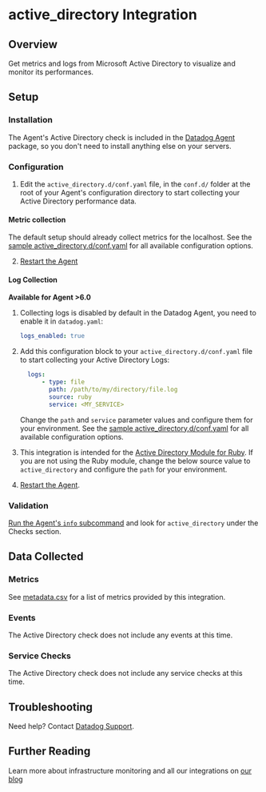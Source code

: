 # active_directory Integration

## Overview

Get metrics and logs from Microsoft Active Directory to visualize and monitor its performances.

## Setup

### Installation

The Agent's Active Directory check is included in the [Datadog Agent][4] package, so you don't need to install anything else on your servers.

### Configuration

1. Edit the `active_directory.d/conf.yaml` file, in the `conf.d/` folder at the root of your Agent's configuration directory to start collecting your Active Directory performance data.

#### Metric collection

The default setup should already collect metrics for the localhost.
See the [sample active_directory.d/conf.yaml][1] for all available configuration options.

2. [Restart the Agent][7]

#### Log Collection

**Available for Agent >6.0**

1. Collecting logs is disabled by default in the Datadog Agent, you need to enable it in `datadog.yaml`:

    ```yaml
    logs_enabled: true
    ```

2. Add this configuration block to your `active_directory.d/conf.yaml` file to start collecting your Active Directory Logs:

    ```yaml
      logs:
          - type: file
            path: /path/to/my/directory/file.log
            source: ruby
            service: <MY_SERVICE>
    ```

    Change the `path` and `service` parameter values and configure them for your environment.
    See the [sample active_directory.d/conf.yaml][1] for all available configuration options.

3. This integration is intended for the [Active Directory Module for Ruby][8]. If you are not using the Ruby module, change the below source value to `active_directory` and configure the `path` for your environment.

4. [Restart the Agent][7].

### Validation

[Run the Agent's `info` subcommand][2] and look for `active_directory` under the Checks section.

## Data Collected

### Metrics
See [metadata.csv][3] for a list of metrics provided by this integration.

### Events
The Active Directory check does not include any events at this time.

### Service Checks
The Active Directory check does not include any service checks at this time.

## Troubleshooting
Need help? Contact [Datadog Support][5].

## Further Reading
Learn more about infrastructure monitoring and all our integrations on [our blog][6]

[1]: https://github.com/DataDog/integrations-core/blob/master/active_directory/datadog_checks/active_directory/data/conf.yaml.example
[2]: https://docs.datadoghq.com/agent/faq/agent-commands/#agent-status-and-information
[3]: https://github.com/DataDog/integrations-core/blob/master/active_directory/metadata.csv
[4]: https://app.datadoghq.com/account/settings#agent
[5]: http://docs.datadoghq.com/help/
[6]: https://www.datadoghq.com/blog/
[7]: https://docs.datadoghq.com/agent/faq/agent-commands/#start-stop-restart-the-agent
[8]: https://www.rubydoc.info/gems/activedirectory/0.9.3
